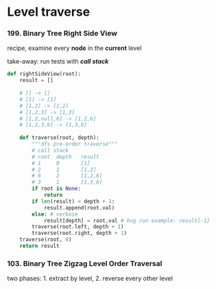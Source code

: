 # Level traverse

### 199. Binary Tree Right Side View

recipe, examine every **node** in the **current** level

take-away: run tests with _**call stack**_

```python
def rightSideView(root):
    result = []
    
    # [] -> []
    # [1] -> [1]
    # [1,2] -> [1,2]
    # [1,2,3] -> [1,3]
    # [1,2,null,6] -> [1,2,6]
    # [1,2,3,6] -> [1,3,6]
    
    def traverse(root, depth):
        """dfs pre-order traverse"""
        # call stack
        # root  depth   result
        # 1     0       [1]
        # 2     1       [1,2]
        # 6     2       [1,2,6]
        # 3     1       [1,3,6]
        if root is None:
            return
        if len(result) < depth + 1:
            result.append(root.val)
        else: # verbose
            result[depth] = root.val # bug run example: result[-1]
        traverse(root.left, depth + 1)
        traverse(root.right, depth + 1)
    traverse(root, 0)
    return result
```

### 103. Binary Tree Zigzag Level Order Traversal

two phases: 1. extract by level, 2. reverse every other level

